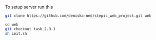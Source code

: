 To setup server run this

```bash
git clone https://github.com/deniska-ned/stepic_web_project.git web

cd web
git checkout task_2.3.1
sh init.sh
```
